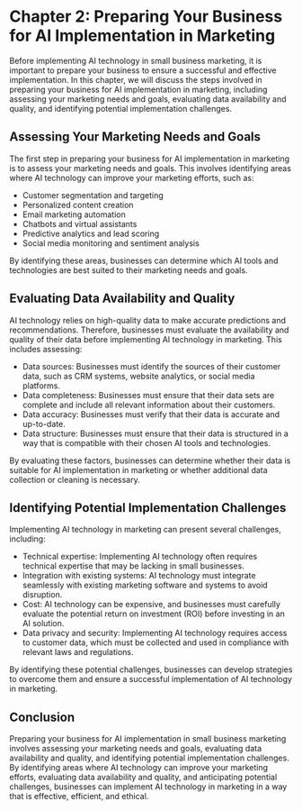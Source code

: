 Chapter 2: Preparing Your Business for AI Implementation in Marketing
=====================================================================

Before implementing AI technology in small business marketing, it is important to prepare your business to ensure a successful and effective implementation. In this chapter, we will discuss the steps involved in preparing your business for AI implementation in marketing, including assessing your marketing needs and goals, evaluating data availability and quality, and identifying potential implementation challenges.

Assessing Your Marketing Needs and Goals
----------------------------------------

The first step in preparing your business for AI implementation in marketing is to assess your marketing needs and goals. This involves identifying areas where AI technology can improve your marketing efforts, such as:

* Customer segmentation and targeting
* Personalized content creation
* Email marketing automation
* Chatbots and virtual assistants
* Predictive analytics and lead scoring
* Social media monitoring and sentiment analysis

By identifying these areas, businesses can determine which AI tools and technologies are best suited to their marketing needs and goals.

Evaluating Data Availability and Quality
----------------------------------------

AI technology relies on high-quality data to make accurate predictions and recommendations. Therefore, businesses must evaluate the availability and quality of their data before implementing AI technology in marketing. This includes assessing:

* Data sources: Businesses must identify the sources of their customer data, such as CRM systems, website analytics, or social media platforms.
* Data completeness: Businesses must ensure that their data sets are complete and include all relevant information about their customers.
* Data accuracy: Businesses must verify that their data is accurate and up-to-date.
* Data structure: Businesses must ensure that their data is structured in a way that is compatible with their chosen AI tools and technologies.

By evaluating these factors, businesses can determine whether their data is suitable for AI implementation in marketing or whether additional data collection or cleaning is necessary.

Identifying Potential Implementation Challenges
-----------------------------------------------

Implementing AI technology in marketing can present several challenges, including:

* Technical expertise: Implementing AI technology often requires technical expertise that may be lacking in small businesses.
* Integration with existing systems: AI technology must integrate seamlessly with existing marketing software and systems to avoid disruption.
* Cost: AI technology can be expensive, and businesses must carefully evaluate the potential return on investment (ROI) before investing in an AI solution.
* Data privacy and security: Implementing AI technology requires access to customer data, which must be collected and used in compliance with relevant laws and regulations.

By identifying these potential challenges, businesses can develop strategies to overcome them and ensure a successful implementation of AI technology in marketing.

Conclusion
----------

Preparing your business for AI implementation in small business marketing involves assessing your marketing needs and goals, evaluating data availability and quality, and identifying potential implementation challenges. By identifying areas where AI technology can improve your marketing efforts, evaluating data availability and quality, and anticipating potential challenges, businesses can implement AI technology in marketing in a way that is effective, efficient, and ethical.
